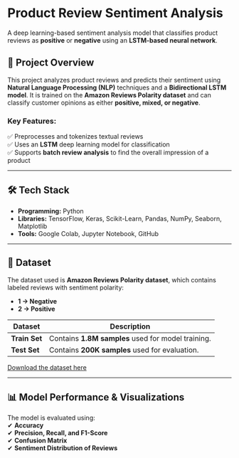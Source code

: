 # **Product Review Sentiment Analysis**  
A deep learning-based sentiment analysis model that classifies product reviews as **positive** or **negative** using an **LSTM-based neural network**.


## **📌 Project Overview**  
This project analyzes product reviews and predicts their sentiment using **Natural Language Processing (NLP)** techniques and a **Bidirectional LSTM model**. It is trained on the **Amazon Reviews Polarity dataset** and can classify customer opinions as either **positive, mixed, or negative**.  

### **Key Features:**  
✅ Preprocesses and tokenizes textual reviews  
✅ Uses an **LSTM** deep learning model for classification  
✅ Supports **batch review analysis** to find the overall impression of a product  

---

## 🛠️ Tech Stack  

- **Programming:** Python  
- **Libraries:** TensorFlow, Keras, Scikit-Learn, Pandas, NumPy, Seaborn, Matplotlib  
- **Tools:** Google Colab, Jupyter Notebook, GitHub  

---

## **📂 Dataset**  
The dataset used is **Amazon Reviews Polarity dataset**, which contains labeled reviews with sentiment polarity:  
- **1 → Negative**  
- **2 → Positive**  

| Dataset  | Description | 
|----------|------------|
| **Train Set** | Contains **1.8M samples** used for model training. | 
| **Test Set** | Contains **200K samples** used for evaluation. | 

[Download the dataset here](https://www.kaggle.com/datasets/kritanjalijain/amazon-reviews/data)

---

## **📊 Model Performance & Visualizations**
The model is evaluated using:  
✔ **Accuracy**  
✔ **Precision, Recall, and F1-Score**  
✔ **Confusion Matrix**  
✔ **Sentiment Distribution of Reviews**  
